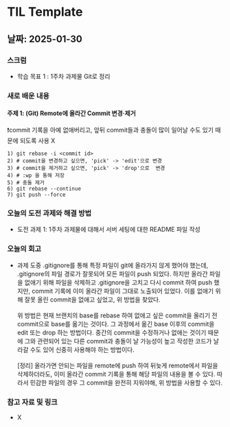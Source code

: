 # TIL Template

## 날짜: 2025-01-30

### 스크럼
- 학습 목표 1 : 1주차 과제물 Git로 정리

### 새로 배운 내용
#### 주제 1: (Git) Remote에 올라간 Commit 변경·제거
❗commit 기록을 아예 없애버리고, 앞뒤 commit들과 충돌이 많이 일어날 수도 있기 때문에 되도록 사용 X
```
1) git rebase -i <commit id>
2) # commit을 변경하고 싶으면, 'pick' -> 'edit'으로 변경
3) # commit을 제거하고 싶으면, 'pick' -> 'drop'으로  변경
4) # :wp 을 통해 저장
5) # 충돌 제거
6) git rebase --continue
7) git push --force
```

### 오늘의 도전 과제와 해결 방법
- 도전 과제 1: 1주차 과제물에 대해서 서버 세팅에 대한 README 파일 작성

### 오늘의 회고
- 과제 도중 .gitignore를 통해 특정 파일이 git에 올라가지 않게 했어야 했는데, .gitignore의 파일 경로가 잘못되어 모든 파일이 push 되었다. 하지만 올라간 파일을 없애기 위해 파일을 삭제하고 .gitignore을 고치고 다시 commit 하여 push 했지만, commit 기록에 이미 올라간 파일이 그대로 노출되어 있었다. 이를 없애기 위해 잘못 올린 commit을 없애고 싶었고, 위 방법을 찾았다.
<br><br>
위 방법은 현재 브랜치의 base를 rebase 하여 없애고 싶은 commit을 올리기 전 commit으로 base를 옮기는 것이다. 그 과정에서 옮긴 base 이후의 commit을 edit 또는 drop 하는 방법이다. 중간의 commit을 수정하거나 없애는 것이기 때문에 그와 관련되어 있는 다른 commit과 충돌이 날 가능성이 높고 작성한 코드가 날라갈 수도 있어 신중히 사용해야 하는 방법이다.
<br><br>
[정리] 올라가면 안되는 파일을 remote에 push 하여 뒤늦게 remote에서 파일을 삭제하더라도, 이미 올라간 commit 기록을 통해 해당 파일의 내용을 볼 수 있다. 따라서 민감한 파일의 경우 그 commit을 완전히 지워야해, 위 방법을 사용할 수 있다.

### 참고 자료 및 링크
- X